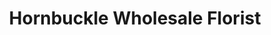 ---
title: "Hornbuckle Wholesale Florist"
url: /omega/hornbuckle-wholesale-florist/
shop: florist
---